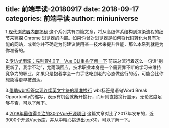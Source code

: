 title: 前端早读-20180917
date: 2018-09-17
categories: 前端早读
author: miniuniverse
---

1.[现代浏览器内部揭秘](https://juejin.im/post/5b9b0932e51d450e9059c16a)
这个系列共有四篇文章，将从高级体系结构到渲染流程的细节来窥探 Chrome 浏览器的内部。如果你曾对浏览器是如何将代码转化为具有功能的网站，或者你并不确定为何建议使用某一技术来提升性能，那么本系列就是为你准备的。

2.[专访尤雨溪：先别管4.0了，Vue CLI重构了解一下](http://www.infoq.com/cn/news/2018/09/vue-v3-refactoring)
前端总流行着这么一句话“别更新了，我学不动”，尤雨溪回应，技术职业本身是一个需要靠不断的学习来维持竞争力的职业，如果只是抱着学会一门手艺吃到老的心态做这行的话，可能会比你想象得更早被淘汰。

3.[借助wbr标签实现连续英文字符的精准换行](https://www.zhangxinxu.com/wordpress/2018/09/html-wbr-word-break/)
wbr标签是语句Word Break Opportunity的缩写，表示有机会就断开换行，而br则直接换行显示，无论宽度足够与否，可以了解下。

4.[2018年最值得关注的30个Vue开源项目](https://medium.mybridge.co/30-amazing-vue-js-open-source-projects-for-the-past-year-v-2018-d39a0d019bb7/)
这篇文章对比了2017年发布的，近3000个开源Vuejs库，并从中精心挑选出top30，可以了解一下。


